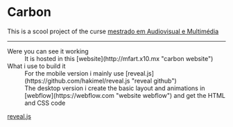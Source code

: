 # Carbon

This is a scool project of the curse [mestrado em Audiovisual e Multimédia](https://www.escs.ipl.pt/cursos/mestrados/audiovisual-e-multimedia)
___
<dl>
  <dt>Were you can see it working</dt>
  <dd>It is hosted in this [website](http://mfart.x10.mx "carbon website") </dd>
  
  <dt>What i use to build it</dt>
  <dd>For the mobile version i mainly use [reveal.js](https://github.com/hakimel/reveal.js "reveal github")</dd>
  
  <dd>The desktop version i create the basic layout and animations in [webflow](https://webflow.com "website webflow") and get the HTML and CSS code</dd>
  
</dl>

[reveal.js](https://github.com/hakimel/reveal.js "reveal github")
